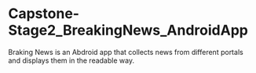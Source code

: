 # Capstone-Stage2_BreakingNews_AndroidApp
Braking News  is an Abdroid app that collects news from different portals and displays them in the readable way.
